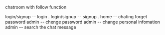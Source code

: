 chatroom with follow function

login/signup -- login .
login/signup -- signup .
home -- chating
forget password
admin -- chenge password
admin -- change personal infomation
admin -- search the chat message


